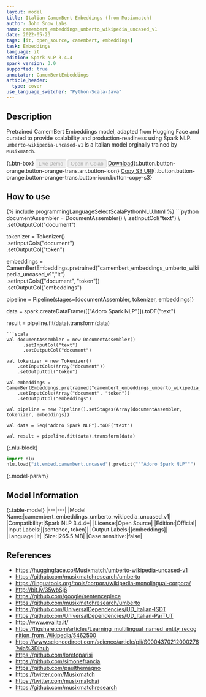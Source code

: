 ```yaml
---
layout: model
title: Italian CamemBert Embeddings (from Musixmatch)
author: John Snow Labs
name: camembert_embeddings_umberto_wikipedia_uncased_v1
date: 2022-05-23
tags: [it, open_source, camembert, embeddings]
task: Embeddings
language: it
edition: Spark NLP 3.4.4
spark_version: 3.0
supported: true
annotator: CamemBertEmbeddings
article_header:
  type: cover
use_language_switcher: "Python-Scala-Java"
---
```


## Description

Pretrained CamemBert Embeddings model, adapted from Hugging Face and curated to provide scalability and production-readiness using Spark NLP. `umberto-wikipedia-uncased-v1` is a Italian model orginally trained by `Musixmatch`.

{:.btn-box}
<button class="button button-orange" disabled>Live Demo</button>
<button class="button button-orange" disabled>Open in Colab</button>
[Download](https://s3.amazonaws.com/auxdata.johnsnowlabs.com/public/models/camembert_embeddings_umberto_wikipedia_uncased_v1_it_3.4.4_3.0_1653321429870.zip){:.button.button-orange.button-orange-trans.arr.button-icon}
[Copy S3 URI](s3://auxdata.johnsnowlabs.com/public/models/camembert_embeddings_umberto_wikipedia_uncased_v1_it_3.4.4_3.0_1653321429870.zip){:.button.button-orange.button-orange-trans.button-icon.button-copy-s3}

## How to use



<div class="tabs-box" markdown="1">
{% include programmingLanguageSelectScalaPythonNLU.html %}
```python
documentAssembler = DocumentAssembler() \
    .setInputCol("text") \
    .setOutputCol("document")

tokenizer = Tokenizer() \
    .setInputCols("document") \
    .setOutputCol("token")
  
embeddings = CamemBertEmbeddings.pretrained("camembert_embeddings_umberto_wikipedia_uncased_v1","it") \
    .setInputCols(["document", "token"]) \
    .setOutputCol("embeddings")
    
pipeline = Pipeline(stages=[documentAssembler, tokenizer, embeddings])

data = spark.createDataFrame([["Adoro Spark NLP"]]).toDF("text")

result = pipeline.fit(data).transform(data)
```
```scala
val documentAssembler = new DocumentAssembler() 
      .setInputCol("text") 
      .setOutputCol("document")
 
val tokenizer = new Tokenizer() 
    .setInputCols(Array("document"))
    .setOutputCol("token")

val embeddings = CamemBertEmbeddings.pretrained("camembert_embeddings_umberto_wikipedia_uncased_v1","it") 
    .setInputCols(Array("document", "token")) 
    .setOutputCol("embeddings")

val pipeline = new Pipeline().setStages(Array(documentAssembler, tokenizer, embeddings))

val data = Seq("Adoro Spark NLP").toDF("text")

val result = pipeline.fit(data).transform(data)
```


{:.nlu-block}
```python
import nlu
nlu.load("it.embed.camembert.uncased").predict("""Adoro Spark NLP""")
```

</div>

{:.model-param}
## Model Information

{:.table-model}
|---|---|
|Model Name:|camembert_embeddings_umberto_wikipedia_uncased_v1|
|Compatibility:|Spark NLP 3.4.4+|
|License:|Open Source|
|Edition:|Official|
|Input Labels:|[sentence, token]|
|Output Labels:|[embeddings]|
|Language:|it|
|Size:|265.5 MB|
|Case sensitive:|false|

## References

- https://huggingface.co/Musixmatch/umberto-wikipedia-uncased-v1
- https://github.com/musixmatchresearch/umberto
- https://linguatools.org/tools/corpora/wikipedia-monolingual-corpora/
- http://bit.ly/35wbSj6
- https://github.com/google/sentencepiece
- https://github.com/musixmatchresearch/umberto
- https://github.com/UniversalDependencies/UD_Italian-ISDT
- https://github.com/UniversalDependencies/UD_Italian-ParTUT
- http://www.evalita.it/
- https://figshare.com/articles/Learning_multilingual_named_entity_recognition_from_Wikipedia/5462500
- https://www.sciencedirect.com/science/article/pii/S0004370212000276?via%3Dihub
- https://github.com/loretoparisi
- https://github.com/simonefrancia
- https://github.com/paulthemagno
- https://twitter.com/Musixmatch
- https://twitter.com/musixmatchai
- https://github.com/musixmatchresearch